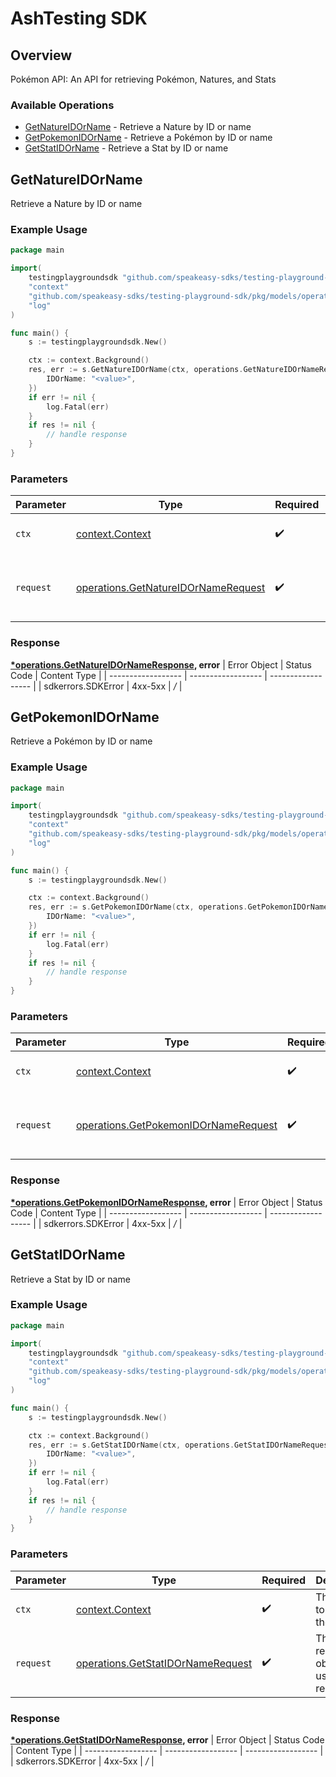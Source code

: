 # AshTesting SDK


## Overview

Pokémon API: An API for retrieving Pokémon, Natures, and Stats

### Available Operations

* [GetNatureIDOrName](#getnatureidorname) - Retrieve a Nature by ID or name
* [GetPokemonIDOrName](#getpokemonidorname) - Retrieve a Pokémon by ID or name
* [GetStatIDOrName](#getstatidorname) - Retrieve a Stat by ID or name

## GetNatureIDOrName

Retrieve a Nature by ID or name

### Example Usage

```go
package main

import(
	testingplaygroundsdk "github.com/speakeasy-sdks/testing-playground-sdk"
	"context"
	"github.com/speakeasy-sdks/testing-playground-sdk/pkg/models/operations"
	"log"
)

func main() {
    s := testingplaygroundsdk.New()

    ctx := context.Background()
    res, err := s.GetNatureIDOrName(ctx, operations.GetNatureIDOrNameRequest{
        IDOrName: "<value>",
    })
    if err != nil {
        log.Fatal(err)
    }
    if res != nil {
        // handle response
    }
}
```

### Parameters

| Parameter                                                                                      | Type                                                                                           | Required                                                                                       | Description                                                                                    |
| ---------------------------------------------------------------------------------------------- | ---------------------------------------------------------------------------------------------- | ---------------------------------------------------------------------------------------------- | ---------------------------------------------------------------------------------------------- |
| `ctx`                                                                                          | [context.Context](https://pkg.go.dev/context#Context)                                          | :heavy_check_mark:                                                                             | The context to use for the request.                                                            |
| `request`                                                                                      | [operations.GetNatureIDOrNameRequest](../../pkg/models/operations/getnatureidornamerequest.md) | :heavy_check_mark:                                                                             | The request object to use for the request.                                                     |


### Response

**[*operations.GetNatureIDOrNameResponse](../../pkg/models/operations/getnatureidornameresponse.md), error**
| Error Object       | Status Code        | Content Type       |
| ------------------ | ------------------ | ------------------ |
| sdkerrors.SDKError | 4xx-5xx            | */*                |

## GetPokemonIDOrName

Retrieve a Pokémon by ID or name

### Example Usage

```go
package main

import(
	testingplaygroundsdk "github.com/speakeasy-sdks/testing-playground-sdk"
	"context"
	"github.com/speakeasy-sdks/testing-playground-sdk/pkg/models/operations"
	"log"
)

func main() {
    s := testingplaygroundsdk.New()

    ctx := context.Background()
    res, err := s.GetPokemonIDOrName(ctx, operations.GetPokemonIDOrNameRequest{
        IDOrName: "<value>",
    })
    if err != nil {
        log.Fatal(err)
    }
    if res != nil {
        // handle response
    }
}
```

### Parameters

| Parameter                                                                                        | Type                                                                                             | Required                                                                                         | Description                                                                                      |
| ------------------------------------------------------------------------------------------------ | ------------------------------------------------------------------------------------------------ | ------------------------------------------------------------------------------------------------ | ------------------------------------------------------------------------------------------------ |
| `ctx`                                                                                            | [context.Context](https://pkg.go.dev/context#Context)                                            | :heavy_check_mark:                                                                               | The context to use for the request.                                                              |
| `request`                                                                                        | [operations.GetPokemonIDOrNameRequest](../../pkg/models/operations/getpokemonidornamerequest.md) | :heavy_check_mark:                                                                               | The request object to use for the request.                                                       |


### Response

**[*operations.GetPokemonIDOrNameResponse](../../pkg/models/operations/getpokemonidornameresponse.md), error**
| Error Object       | Status Code        | Content Type       |
| ------------------ | ------------------ | ------------------ |
| sdkerrors.SDKError | 4xx-5xx            | */*                |

## GetStatIDOrName

Retrieve a Stat by ID or name

### Example Usage

```go
package main

import(
	testingplaygroundsdk "github.com/speakeasy-sdks/testing-playground-sdk"
	"context"
	"github.com/speakeasy-sdks/testing-playground-sdk/pkg/models/operations"
	"log"
)

func main() {
    s := testingplaygroundsdk.New()

    ctx := context.Background()
    res, err := s.GetStatIDOrName(ctx, operations.GetStatIDOrNameRequest{
        IDOrName: "<value>",
    })
    if err != nil {
        log.Fatal(err)
    }
    if res != nil {
        // handle response
    }
}
```

### Parameters

| Parameter                                                                                  | Type                                                                                       | Required                                                                                   | Description                                                                                |
| ------------------------------------------------------------------------------------------ | ------------------------------------------------------------------------------------------ | ------------------------------------------------------------------------------------------ | ------------------------------------------------------------------------------------------ |
| `ctx`                                                                                      | [context.Context](https://pkg.go.dev/context#Context)                                      | :heavy_check_mark:                                                                         | The context to use for the request.                                                        |
| `request`                                                                                  | [operations.GetStatIDOrNameRequest](../../pkg/models/operations/getstatidornamerequest.md) | :heavy_check_mark:                                                                         | The request object to use for the request.                                                 |


### Response

**[*operations.GetStatIDOrNameResponse](../../pkg/models/operations/getstatidornameresponse.md), error**
| Error Object       | Status Code        | Content Type       |
| ------------------ | ------------------ | ------------------ |
| sdkerrors.SDKError | 4xx-5xx            | */*                |
